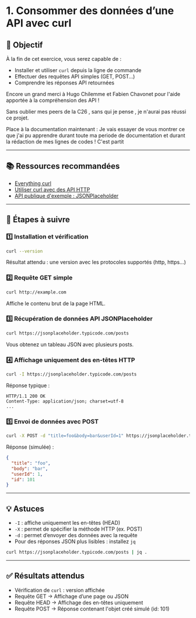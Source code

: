 # 1. Consommer des données d’une API avec curl

## 🎯 Objectif

À la fin de cet exercice, vous serez capable de :

- Installer et utiliser `curl` depuis la ligne de commande
- Effectuer des requêtes API simples (GET, POST…)
- Comprendre les réponses API retournées

Encore un grand merci à Hugo Chilemme et Fabien Chavonet pour l'aide apportée à la compréhension des API ! 

Sans oublier mes peers de la C26 , sans qui je pense , je n'aurai pas réussi ce projet.

Place à la documentation maintenant : Je vais essayer de vous montrer ce que j'ai pu apprendre durant toute ma periode de documentation et durant la rédaction de mes lignes de codes ! C'est partit 

---

## 📚 Ressources recommandées

- [Everything curl](https://everything.curl.dev/)
- [Utiliser curl avec des API HTTP](https://reqbin.com/)
- [API publique d'exemple : JSONPlaceholder](https://jsonplaceholder.typicode.com/)

---

## 🧰 Étapes à suivre

### 1️⃣ Installation et vérification

```bash
curl --version
```

Résultat attendu : une version avec les protocoles supportés (http, https…)

### 2️⃣ Requête GET simple

```bash
curl http://example.com
```

Affiche le contenu brut de la page HTML.

### 3️⃣ Récupération de données API JSONPlaceholder

```bash
curl https://jsonplaceholder.typicode.com/posts
```

Vous obtenez un tableau JSON avec plusieurs posts.

### 4️⃣ Affichage uniquement des en-têtes HTTP

```bash
curl -I https://jsonplaceholder.typicode.com/posts
```

Réponse typique :

```
HTTP/1.1 200 OK
Content-Type: application/json; charset=utf-8
...
```

### 5️⃣ Envoi de données avec POST

```bash
curl -X POST -d "title=foo&body=bar&userId=1" https://jsonplaceholder.typicode.com/posts
```

Réponse (simulée) :

```json
{
  "title": "foo",
  "body": "bar",
  "userId": 1,
  "id": 101
}
```

---

## 💡 Astuces

- `-I` : affiche uniquement les en-têtes (HEAD)
- `-X` : permet de spécifier la méthode HTTP (ex. POST)
- `-d` : permet d’envoyer des données avec la requête
- Pour des réponses JSON plus lisibles : installez `jq`

```bash
curl https://jsonplaceholder.typicode.com/posts | jq .
```

---

## ✅ Résultats attendus

- Vérification de `curl` : version affichée
- Requête GET → Affichage d’une page ou JSON
- Requête HEAD → Affichage des en-têtes uniquement
- Requête POST → Réponse contenant l'objet créé simulé (id: 101)